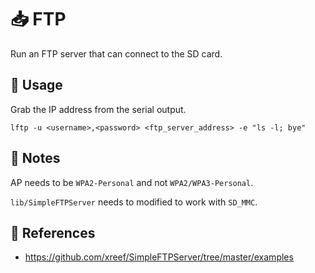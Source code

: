 # :inbox_tray: FTP

Run an FTP server that can connect to the SD card.

## :pencil: Usage

Grab the IP address from the serial output.

```shell
lftp -u <username>,<password> <ftp_server_address> -e "ls -l; bye"
```

## :pencil: Notes

AP needs to be `WPA2-Personal` and not `WPA2/WPA3-Personal`.

`lib/SimpleFTPServer` needs to modified to work with `SD_MMC`.

## :link: References

- <https://github.com/xreef/SimpleFTPServer/tree/master/examples>
